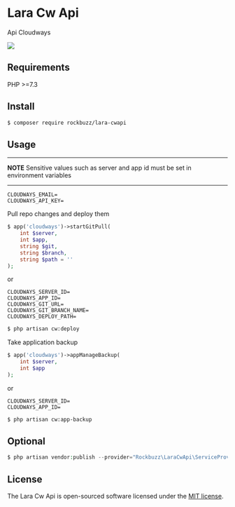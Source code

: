 # Lara Cw Api

Api Cloudways

<p><img src="https://github.com/rockbuzz/lara-cwapi/workflows/Main/badge.svg"/></p>

## Requirements

PHP >=7.3

## Install

```bash
$ composer require rockbuzz/lara-cwapi
```

## Usage
---
**NOTE**
Sensitive values such as server and app id must be set in environment variables

---

```env
CLOUDWAYS_EMAIL=
CLOUDWAYS_API_KEY=
```

Pull repo changes and deploy them
```php
$ app('cloudways')->startGitPull(
    int $server,
    int $app,
    string $git,
    string $branch,
    string $path = ''
);
```
or
```env
CLOUDWAYS_SERVER_ID=
CLOUDWAYS_APP_ID=
CLOUDWAYS_GIT_URL=
CLOUDWAYS_GIT_BRANCH_NAME=
CLOUDWAYS_DEPLOY_PATH=
```
```bash
$ php artisan cw:deploy
```

Take application backup
```php
$ app('cloudways')->appManageBackup(
    int $server,
    int $app
);
```
or
```env
CLOUDWAYS_SERVER_ID=
CLOUDWAYS_APP_ID=
```
```bash
$ php artisan cw:app-backup
```

## Optional

```php
$ php artisan vendor:publish --provider="Rockbuzz\LaraCwApi\ServiceProvider" --tag="config"
```
## License

The Lara Cw Api is open-sourced software licensed under the [MIT license](https://opensource.org/licenses/MIT).